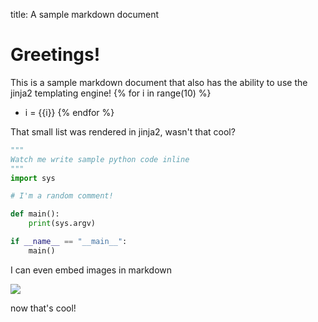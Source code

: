 title: A sample markdown document

# Greetings!

This is a sample markdown document that also has the ability to use the jinja2
templating engine!
{% for i in range(10) %}
* i = {{i}}
{% endfor %}


That small list was rendered in jinja2, wasn't that cool?

```python
"""
Watch me write sample python code inline
"""
import sys

# I'm a random comment!

def main():
    print(sys.argv)

if __name__ == "__main__":
    main()
```

I can even embed images in markdown

![](https://media.giphy.com/media/H6CW8SL6vgVb2/giphy.gif)

now that's cool!
